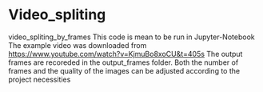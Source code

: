 # Video_spliting
video_spliting_by_frames
This code is mean to be run in Jupyter-Notebook
The example video was downloaded from https://www.youtube.com/watch?v=KjmuBo8xoCU&t=405s
The output frames are recoreded in the output_frames folder. Both the number of frames and the quality of the images can be adjusted according to the project necessities
